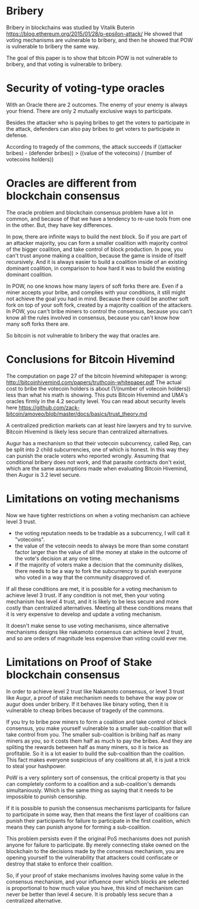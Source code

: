 Bribery
=======

Bribery in blockchains was studied by Vitalik Buterin https://blog.ethereum.org/2015/01/28/p-epsilon-attack/
He showed that voting mechanisms are vulnerable to bribery, and then he showed that POW is vulnerable to bribery the same way.

The goal of this paper is to show that bitcoin POW is not vulnerable to bribery, and that voting is vulnerable to bribery.


Security of voting-type oracles
=======

With an Oracle there are 2 outcomes. The enemy of your enemy is always your friend. There are only 2 mutually exclusive ways to participate.

Besides the attacker who is paying bribes to get the voters to participate in the attack, defenders can also pay bribes to get voters to participate in defense.

According to tragedy of the commons, the attack succeeds if ((attacker bribes) - (defender bribes)) > ((value of the votecoins) / (number of votecoins holders))

Oracles are different from blockchain consensus
==========

The oracle problem and blockchain consensus problem have a lot in common, and because of that we have a tendency to re-use tools from one in the other. But, they have key differences.

In pow, there are infinite ways to build the next block. 
So if you are part of an attacker majority, you can form a smaller coalition with majority control of the bigger coalition, and take control of block production.
In pow, you can't trust anyone making a coalition, because the game is inside of itself recursively. And it is always easier to build a coalition inside of an existing dominant coalition, in comparison to how hard it was to build the existing dominant coalition.

In POW, no one knows how many layers of soft forks there are.
Even if a miner accepts your bribe, and complies with your conditions, it still might not achieve the goal you had in mind. Because there could be another soft fork on top of your soft fork, created by a majority coalition of the attackers.
In POW, you can't bribe miners to control the consensus, because you can't know all the rules involved in consensus, because you can't know how many soft forks there are.

So bitcoin is not vulnerable to bribery the way that oracles are.


Conclusions for Bitcoin Hivemind
=======

The computation on page 27 of the bitcoin hivemind whitepaper is wrong: http://bitcoinhivemind.com/papers/truthcoin-whitepaper.pdf
The actual cost to bribe the votecoin holders is about (1/(number of votecoin holders)) less than what his math is showing.
This puts Bitcoin Hivemind and UMA's oracles firmly in the 4.2 security level. You can read about security levels here https://github.com/zack-bitcoin/amoveo/blob/master/docs/basics/trust_theory.md

A centralized prediction markets can at least hire lawyers and try to survive. Bitcoin Hivemind is likely less secure than centralized alternatives.

Augur has a mechanism so that their votecoin subcurrency, called Rep, can be split into 2 child subcurrencies, one of which is honest. In this way they can punish the oracle voters who reported wrongly.
Assuming that conditional bribery does not work, and that parasite contracts don't exist, which are the same assumptions made when evaluating Bitcoin Hivemind, then Augur is 3.2 level secure.


Limitations on voting mechanisms
=========

Now we have tighter restrictions on when a voting mechanism can achieve level 3 trust.
* the voting reputation needs to be tradable as a subcurrency, I will call it "votecoins".
* the value of the votecoin needs to always be more than some constant factor larger than the value of all the money at stake in the outcome of the vote's decision at any one time.
* if the majority of voters make a decision that the community dislikes, there needs to be a way to fork the subcurrency to punish everyone who voted in a way that the community disapproved of.

If all these conditions are met, it is possible for a voting mechanism to achieve level 3 trust.
If any condition is not met, then your voting mechanism has level 4 trust, and it is likely to be less secure and more costly than centralized alternatives.
Meeting all these conditions means that it is very expensive to develop and update a voting mechanism.

It doesn't make sense to use voting mechanisms, since alternative mechanisms designs like nakamoto consensus can achieve level 2 trust, and so are orders of magnitude less expensive than voting could ever me.


Limitations on Proof of Stake blockchain consensus
=========

In order to achieve level 2 trust like Nakamoto consensus, or level 3 trust like Augur, a proof of stake mechanism needs to behave the way pow or augur does under bribery. If it behaves like binary voting, then it is vulnerable to cheap bribes because of tragedy of the commons.

If you try to bribe pow miners to form a coalition and take control of block consensus, you make yourself vulnerable to a smaller sub-coalition that will take control from you.
The smaller sub-coalition is bribing half as many miners as you, so it costs them half as much to pay the bribes. And they are spliting the rewards between half as many miners, so it is twice as profitable.
So it is a lot easier to build the sub-coalition than the coalition.
This fact makes everyone suspicious of any coalitions at all, it is just a trick to steal your hashpower.

PoW is a very splintery sort of consensus, the critical property is that you can completely conform to a coalition and a sub-coalition's demands simultaniously. Which is the same thing as saying that it needs to be impossible to punish censorship. 

If it is possible to punish the consensus mechanisms participants for failure to participate in some way, then that means the first layer of coalitions can punish their participants for failure to participate in the first coalition, which means they can punish anyone for forming a sub-coalition.

This problem persists even if the original PoS mechanisms does not punish anyone for failure to participate. By merely connecting stake owned on the blockchain to the decisions made by the consensus mechanism, you are opening yourself to the vulnerability that attackers could confiscate or destroy that stake to enforce their coalition.

So, if your proof of stake mechanisms involves having some value in the consensus mechanism, and your influence over which blocks are selected is proportional to how much value you have, this kind of mechanism can never be better than level 4 secure. It is probably less secure than a centralized alternative.
